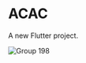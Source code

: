 # ACAC

A new Flutter project.

![Group 198](https://github.com/user-attachments/assets/f53c8e99-ee0e-47d1-a482-b5963b7583a9)


